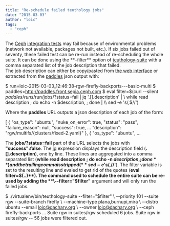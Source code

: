 ```yaml
---
title: "Re-schedule failed teuthology jobs"
date: "2015-03-03"
author: "loic"
tags: 
  - "ceph"
---
```


The [Ceph](http://ceph.com/) [integration tests](http://dachary.org/?p=3575) may fail because of environmental problems (network not available, packages not built, etc.). If six jobs failed out of seventy, these failed test can be re-run instead of re-scheduling the whole suite. It can be done using the \*\*–filter\*\* option of [teuthology-suite](https://github.com/ceph/teuthology/blob/4023eb974afd049602cbc48b0a85b2caa6eaaac1/teuthology/suite.py#L483) with a comma separated list of the job description that failed.  
The job description can either be copy/pasted from [the web interface](http://pulpito.ceph.com/loic-2015-03-03_12:46:38-rgw-firefly-backports---basic-multi/) or extracted from the [paddles](https://github.com/ceph/paddles) json output with:

$ run=loic-2015-03-03\_12:46:38-rgw-firefly-backports---basic-multi
$ paddles=http://paddles.front.sepia.ceph.com
$ eval filter=$(curl --silent $paddles/runs/$run/jobs/?status=fail |
  jq '.\[\].description' | \\
  while read description ; do echo -n $description, ; done | \\
  sed -e 's/,$//')

Where the **paddles** URL outputs a json description of each job of the form:

\[
  {
    "os\_type": "ubuntu",
    "nuke\_on\_error": true,
    "status": "pass",
    "failure\_reason": null,
    "success": true,
...
    "description": "rgw/multifs/{clusters/fixed-2.yaml}"
  },
  {
    "os\_type": "ubuntu",
...

The **jobs/?status=fail** part of the URL selects the jobs with **"success":false**. The [jq](http://stedolan.github.io/jq/) expression displays the description field (**.\[\].description**), one by line. These lines are aggregated into a comma separated list (**while read description ; do echo -n $description, ; done**) and the trailing comma is stripped (**sed -e 's/,$//'**). The filter variable is set to the resulting line and evaled to get rid of the quotes (**eval filter=$(..)**).  
The command used to schedule the entire suite can be re-used by adding the **\--filter="$filter"** argument and will only run the failed jobs.

$ ./virtualenv/bin/teuthology-suite --filter="$filter" \\
  --priority 101 --suite rgw --suite-branch firefly \\
  --machine-type plana,burnupi,mira \\
  --distro ubuntu --email loic@dachary.org \\
  --owner loic@dachary.org  \\
  --ceph firefly-backports
...
Suite rgw in suites/rgw scheduled 6 jobs.
Suite rgw in suites/rgw -- 56 jobs were filtered out.
